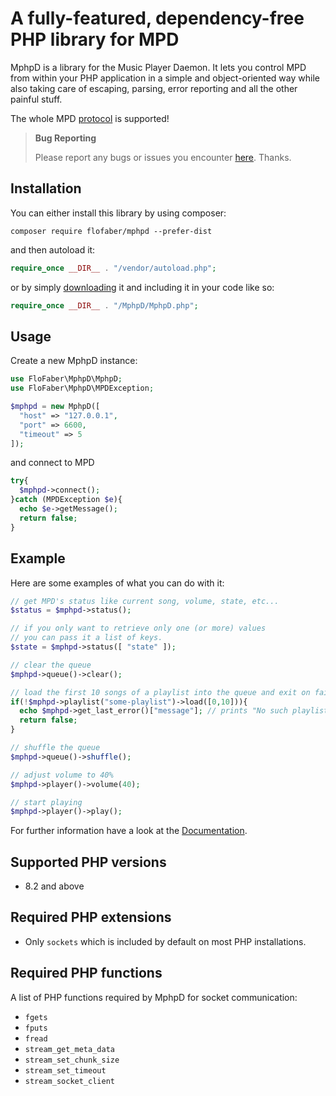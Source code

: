 # A fully-featured, dependency-free PHP library for MPD

MphpD is a library for the Music Player Daemon.
It lets you control MPD from within your PHP application in a simple and object-oriented
way while also taking care of escaping, parsing, error reporting and all the other
painful stuff.


The whole MPD [protocol](https://mpd.readthedocs.io/en/latest/protocol.html) is supported!

> **Bug Reporting**
> 
> Please report any bugs or issues you encounter [here](https://github.com/FloFaber/MphpD/issues). Thanks.

## Installation


You can either install this library by using composer:
```
composer require flofaber/mphpd --prefer-dist
```
and then autoload it:
```PHP
require_once __DIR__ . "/vendor/autoload.php";
```

or by simply [downloading](https://github.com/FloFaber/MphpD/releases) it and including it in your code like so:
```PHP
require_once __DIR__ . "/MphpD/MphpD.php";
```

## Usage

Create a new MphpD instance:

```PHP
use FloFaber\MphpD\MphpD;
use FloFaber\MphpD\MPDException;

$mphpd = new MphpD([
  "host" => "127.0.0.1",
  "port" => 6600,
  "timeout" => 5
]);
```

and connect to MPD
```PHP
try{
  $mphpd->connect();
}catch (MPDException $e){
  echo $e->getMessage();
  return false;
}
```

## Example

Here are some examples of what you can do with it:

```PHP
// get MPD's status like current song, volume, state, etc...
$status = $mphpd->status();

// if you only want to retrieve only one (or more) values
// you can pass it a list of keys.
$state = $mphpd->status([ "state" ]);

// clear the queue
$mphpd->queue()->clear();

// load the first 10 songs of a playlist into the queue and exit on failure.
if(!$mphpd->playlist("some-playlist")->load([0,10])){
  echo $mphpd->get_last_error()["message"]; // prints "No such playlist"
  return false;
}

// shuffle the queue
$mphpd->queue()->shuffle();

// adjust volume to 40%
$mphpd->player()->volume(40);

// start playing
$mphpd->player()->play();
```

For further information have a look at the [Documentation](https://mphpd.org/latest/overview.html).

## Supported PHP versions

* 8.2 and above

## Required PHP extensions
* Only `sockets` which is included by default on most PHP installations.

## Required PHP functions

A list of PHP functions required by MphpD for socket communication:

* `fgets`
* `fputs`
* `fread`
* `stream_get_meta_data`
* `stream_set_chunk_size`
* `stream_set_timeout`
* `stream_socket_client`
